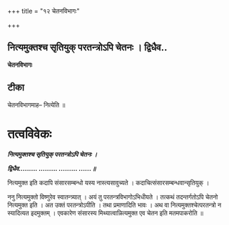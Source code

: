 +++
title = "१२ चेतनविभागः"

+++


## नित्यमुक्तश्च सृतियुक् परतन्त्रोऽपि चेतनः । द्विधैव..

**चेतनविभागः**

## **टीका**

चेतनविभागमाह– नित्येति ॥

# तत्वविवेकः

***नित्यमुक्तश्च सृतियुक् परतन्त्रोऽपि चेतनः ।***

***द्विधैव......... ......... ......... ......॥***

नित्यमुक्त इति कदापि संसारसम्बन्धो यस्य नास्त्यसावुच्यते । कदाचित्संसारसम्बन्धवान्सृतियुक् ।

ननु नित्यमुक्तो विष्णुरेव स्वातन्त्र्यात् । अयं तु परतन्त्रविभागोऽभिधीयते । तत्कथं तदन्तर्गतोऽपि चेतनो नित्यमुक्त इति । अत उक्तं परतन्त्रोऽपीति । तथा प्रमाणादिति भावः । अथ वा नित्यमुक्तश्चेत्परतन्त्रो न स्यादित्यत इदमुक्तम् । एवकारेण संसारस्य मिथ्यात्वान्नित्यमुक्त एव चेतन इति मतमपाकरोति ॥

